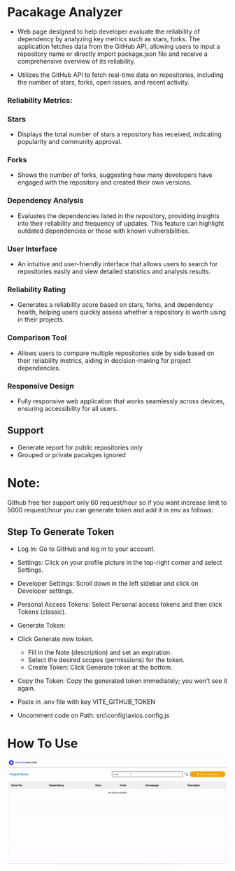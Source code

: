 # Pacakage Analyzer

* Web page designed to help developer evaluate the reliability of dependency by analyzing key metrics such as stars, forks. The application fetches data from the GitHub API, allowing users to input a repository name or directly import package.json file and receive a comprehensive overview of its reliability.

* Utilizes the GitHub API to fetch real-time data on repositories, including the number of stars, forks, open issues, and recent activity.

### Reliability Metrics:
### Stars
* Displays the total number of stars a repository has received, indicating popularity and community approval.

### Forks
* Shows the number of forks, suggesting how many developers have engaged with the repository and created their own versions.

### Dependency Analysis
* Evaluates the dependencies listed in the repository, providing insights into their reliability and frequency of updates. This feature can highlight outdated dependencies or those with known vulnerabilities.

### User Interface
* An intuitive and user-friendly interface that allows users to search for repositories easily and view detailed statistics and analysis results.

### Reliability Rating
* Generates a reliability score based on stars, forks, and dependency health, helping users quickly assess whether a repository is worth using in their projects.

### Comparison Tool
* Allows users to compare multiple repositories side by side based on their reliability metrics, aiding in decision-making for project dependencies.

### Responsive Design
* Fully responsive web application that works seamlessly across devices, ensuring accessibility for all users.


## Support
* Generate report for public repositories only
* Grouped or private pacakges ignored


# Note:
Github free tier support only 60 request/hour so if you want increase limit to 5000 request/hour you can generate token and add it in env as follows:

## Step To Generate Token 

* Log In: Go to GitHub and log in to your account.

* Settings: Click on your profile picture in the top-right corner and select Settings.

* Developer Settings: Scroll down in the left sidebar and click on Developer settings.

* Personal Access Tokens: Select Personal access tokens and then click Tokens (classic).

* Generate Token:

* Click Generate new token.
  * Fill in the Note (description) and set an expiration.
  * Select the desired scopes (permissions) for the token.
  * Create Token: Click Generate token at the bottom.

* Copy the Token: Copy the generated token immediately; you won’t see it again.

* Paste in .env file with key VITE_GITHUB_TOKEN

* Uncomment code on Path: src\config\axios.config.js


# How To Use

![How To Use](https://github.com/deshmukh-ajinkya/packageanalyzer/raw/main/src/assets/how-to.gif)

